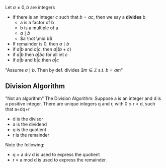 Let $a \not = 0, b$ are integers
- if there is an integer $c$ such that $b = ac$, then we say a **divides** b
	- a is a factor of b
	- b is a multiple of a
	- $a \mid b$
	- $a \not \mid b$
- If remainder is 0, then $a \mid b$
- if $a | b$ and $a | c$, then $a | (b + c)$
- if $a | b$ then $a | bc$ for all int $c$
- if $a | b$ and $b | c$ then $a | c$

"Assume $a \mid b$. Then by def. divides $\exists m \in \mathbb{Z}$ s.t. $b = am$"

## Division Algorithm
"Not an algorithm"
The Division Algorithm: Suppose a is an integer and d is a positive integer. There are unique integers q and r, with 0 ≤ r < d, such that a=dq+r
- d is the divisor
- a is the dividend
- q is the quotient
- r is the remainder

Note the following:
- q = a div d is used to express the quotient
- r = a mod d is used to express the remainder.